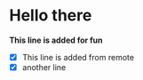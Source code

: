 # Hello there
**This line is added for fun**
- [x] This line is added from remote
- [x] another line
